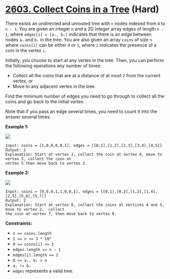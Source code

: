 # [2603. Collect Coins in a Tree][link] (Hard)

[link]: https://leetcode.com/problems/collect-coins-in-a-tree/

There exists an undirected and unrooted tree with `n` nodes indexed from `0` to `n - 1`. You are
given an integer `n` and a 2D integer array edges of length `n - 1`, where `edges[i] = [aᵢ, bᵢ]`
indicates that there is an edge between nodes `aᵢ` and `bᵢ` in the tree. You are also given an array
`coins` of size `n` where `coins[i]` can be either `0` or `1`, where `1` indicates the presence of a
coin in the vertex `i`.

Initially, you choose to start at any vertex in the tree. Then, you can perform the following
operations any number of times:

- Collect all the coins that are at a distance of at most `2` from the current vertex, or
- Move to any adjacent vertex in the tree.

Find the minimum number of edges you need to go through to collect all the coins and go back to the
initial vertex.

Note that if you pass an edge several times, you need to count it into the answer several times.

**Example 1:**

![](https://assets.leetcode.com/uploads/2023/03/01/graph-2.png)

```
Input: coins = [1,0,0,0,0,1], edges = [[0,1],[1,2],[2,3],[3,4],[4,5]]
Output: 2
Explanation: Start at vertex 2, collect the coin at vertex 0, move to vertex 3, collect the coin at
vertex 5 then move back to vertex 2.
```

**Example 2:**

![](https://assets.leetcode.com/uploads/2023/03/02/graph-4.png)

```
Input: coins = [0,0,0,1,1,0,0,1], edges = [[0,1],[0,2],[1,3],[1,4],[2,5],[5,6],[5,7]]
Output: 2
Explanation: Start at vertex 0, collect the coins at vertices 4 and 3, move to vertex 2,  collect
the coin at vertex 7, then move back to vertex 0.
```

**Constraints:**

- `n == coins.length`
- `1 <= n <= 3 * 10⁴`
- `0 <= coins[i] <= 1`
- `edges.length == n - 1`
- `edges[i].length == 2`
- `0 <= aᵢ, bᵢ < n`
- `aᵢ != bᵢ`
- `edges` represents a valid tree.
